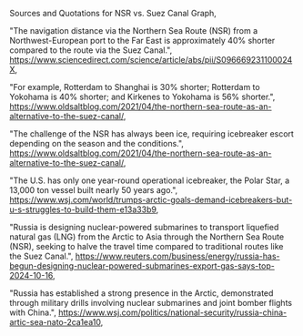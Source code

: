 Sources and Quotations for NSR vs. Suez Canal Graph,

"The navigation distance via the Northern Sea Route (NSR) from a Northwest-European port to the Far East is approximately 40% shorter compared to the route via the Suez Canal.", https://www.sciencedirect.com/science/article/abs/pii/S096669231100024X,

"For example, Rotterdam to Shanghai is 30% shorter; Rotterdam to Yokohama is 40% shorter; and Kirkenes to Yokohama is 56% shorter.", 
https://www.oldsaltblog.com/2021/04/the-northern-sea-route-as-an-alternative-to-the-suez-canal/,

"The challenge of the NSR has always been ice, requiring icebreaker escort depending on the season and the conditions.", 
https://www.oldsaltblog.com/2021/04/the-northern-sea-route-as-an-alternative-to-the-suez-canal/,

"The U.S. has only one year-round operational icebreaker, the Polar Star, a 13,000 ton vessel built nearly 50 years ago.", 
https://www.wsj.com/world/trumps-arctic-goals-demand-icebreakers-but-u-s-struggles-to-build-them-e13a33b9,

"Russia is designing nuclear-powered submarines to transport liquefied natural gas (LNG) from the Arctic to Asia through the Northern Sea Route (NSR), seeking to halve the travel time compared to traditional routes like the Suez Canal.", 
https://www.reuters.com/business/energy/russia-has-begun-designing-nuclear-powered-submarines-export-gas-says-top-2024-10-16,

"Russia has established a strong presence in the Arctic, demonstrated through military drills involving nuclear submarines and joint bomber flights with China.", https://www.wsj.com/politics/national-security/russia-china-artic-sea-nato-2ca1ea10,


